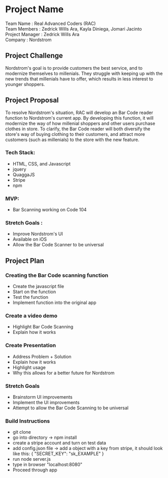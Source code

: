 # Project Name
Team Name : Real Advanced Coders (RAC)<br />
Team Members : Zedrick Wills Ara, Kayla Diniega, Jomari Jacinto <br />
Project Manager : Zedrick Wills Ara <br />
Company : Nordstrom

## Project Challenge
Nordstrom's goal is to provide customers the best service, and to modernize themselves to millenials. They struggle with keeping up with the new trends that millenials have to offer, which results in less interest to younger shoppers.

## Project Proposal
To resolve Nordstrom's situation, RAC will develop an Bar Code reader function to Nordstrom's current app. By developing this function, it will modernize the way of how millenial shoppers and other users purchase clothes in store. To clarify, the Bar Code reader will both diversify the store's way of buying clothing to their customers, and attract more customers (such as millenials) to the store with the new feature.

### Tech Stack:
- HTML, CSS, and Javascript
- jquery
- QuaggaJS
- Stripe
- npm

### MVP:
- Bar Scanning working on Code 104

### Stretch Goals :
- Improve Nordstrom's UI
- Available on iOS
- Allow the Bar Code Scanner to be universal

## Project Plan
### Creating the Bar Code scanning function
- Create the javascript file
- Start on the function
- Test the function
- Implement function into the original app

### Create a video demo
- Highlight Bar Code Scanning 
- Explain how it works

### Create Presentation
- Address Problem + Solution
- Explain how it works
- Highlight usage
- Why this allows for a better future for Nordstrom

### Stretch Goals
- Brainstorm UI improvements
- Implement the UI improvements
- Attempt to allow the Bar Code Scanning to be universal

### Build Instructions
- git clone 
- go into directory -> npm install
- create a stripe account and turn on test data
- add config.json file -> add a object with a key from stripe, it should look like this:
    {
    "SECRET_KEY": "sk_EXAMPLE"
    }
- run node server.js
- type in browser "localhost:8080"
- Proceed through app

